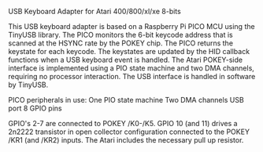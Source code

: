 USB Keyboard Adapter for Atari 400/800/xl/xe 8-bits

This USB keyboard adapter is based on a Raspberry Pi PICO MCU using the TinyUSB library. The PICO monitors the 6-bit keycode address that is scanned at the HSYNC rate by the POKEY chip. The PICO returns the keystate for each keycode. The keystates are updated by the HID callback functions when a USB keyboard event is handled. The Atari POKEY-side interface is implemented using a PIO state machine and two DMA channels, requiring no processor interaction. The USB interface is handled in software by TinyUSB. 

PICO peripherals in use:
One PIO state machine
Two DMA channels
USB port
8 GPIO pins

GPIO's 2-7 are connected to POKEY /K0-/K5.
GPIO 10 (and 11) drives a 2n2222 transistor in open collector configuration connected to the POKEY /KR1 (and /KR2) inputs. The Atari includes the necessary pull up resistor.

